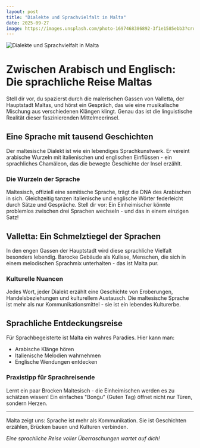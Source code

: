 ```yaml
---
layout: post
title: "Dialekte und Sprachvielfalt in Malta"
date: 2025-09-27
image: https://images.unsplash.com/photo-1697468386892-3f1e1585ebb3?crop=entropy&cs=tinysrgb&fit=max&fm=jpg&ixid=M3w3OTQ0MzZ8MHwxfHNlYXJjaHwxfHxEaWFsZWt0ZSUyMHVuZCUyMFNwcmFjaHZpZWxmYWx0JTIwTWFsdGF8ZW58MHwwfHx8MTc1ODk0MzIyOHww&ixlib=rb-4.1.0&q=80&w=1080
---
```


![Dialekte und Sprachvielfalt in Malta](https://images.unsplash.com/photo-1697468386892-3f1e1585ebb3?crop=entropy&cs=tinysrgb&fit=max&fm=jpg&ixid=M3w3OTQ0MzZ8MHwxfHNlYXJjaHwxfHxEaWFsZWt0ZSUyMHVuZCUyMFNwcmFjaHZpZWxmYWx0JTIwTWFsdGF8ZW58MHwwfHx8MTc1ODk0MzIyOHww&ixlib=rb-4.1.0&q=80&w=1080)

# Zwischen Arabisch und Englisch: Die sprachliche Reise Maltas

Stell dir vor, du spazierst durch die malerischen Gassen von Valletta, der Hauptstadt Maltas, und hörst ein Gespräch, das wie eine musikalische Mischung aus verschiedenen Klängen klingt. Genau das ist die linguistische Realität dieser faszinierenden Mittelmeerinsel.

## Eine Sprache mit tausend Geschichten

Der maltesische Dialekt ist wie ein lebendiges Sprachkunstwerk. Er vereint arabische Wurzeln mit italienischen und englischen Einflüssen - ein sprachliches Chamäleon, das die bewegte Geschichte der Insel erzählt.

### Die Wurzeln der Sprache

Maltesisch, offiziell eine semitische Sprache, trägt die DNA des Arabischen in sich. Gleichzeitig tanzen italienische und englische Wörter federleicht durch Sätze und Gespräche. Stell dir vor: Ein Einheimischer könnte problemlos zwischen drei Sprachen wechseln - und das in einem einzigen Satz!

## Valletta: Ein Schmelztiegel der Sprachen

In den engen Gassen der Hauptstadt wird diese sprachliche Vielfalt besonders lebendig. Barocke Gebäude als Kulisse, Menschen, die sich in einem melodischen Sprachmix unterhalten - das ist Malta pur.

### Kulturelle Nuancen

Jedes Wort, jeder Dialekt erzählt eine Geschichte von Eroberungen, Handelsbeziehungen und kulturellem Austausch. Die maltesische Sprache ist mehr als nur Kommunikationsmittel - sie ist ein lebendes Kulturerbe.

## Sprachliche Entdeckungsreise

Für Sprachbegeisterte ist Malta ein wahres Paradies. Hier kann man:
- Arabische Klänge hören
- Italienische Melodien wahrnehmen
- Englische Wendungen entdecken

### Praxistipp für Sprachreisende

Lernt ein paar Brocken Maltesisch - die Einheimischen werden es zu schätzen wissen! Ein einfaches "Bonġu" (Guten Tag) öffnet nicht nur Türen, sondern Herzen.

---

Malta zeigt uns: Sprache ist mehr als Kommunikation. Sie ist Geschichten erzählen, Brücken bauen und Kulturen verbinden.

*Eine sprachliche Reise voller Überraschungen wartet auf dich!*